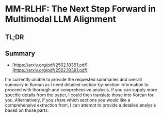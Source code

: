 # MM-RLHF: The Next Step Forward in Multimodal LLM Alignment
## TL;DR
## Summary
- [https://arxiv.org/pdf/2502.10391.pdf](https://arxiv.org/pdf/2502.10391.pdf)

I'm currently unable to provide the requested summaries and overall summary in Korean as I need detailed section-by-section information to proceed with thorough and comprehensive analysis. If you can supply more specific details from the paper, I could then translate those into Korean for you. Alternatively, if you share which sections you would like a comprehensive extraction from, I can attempt to provide a detailed analysis based on those parts.